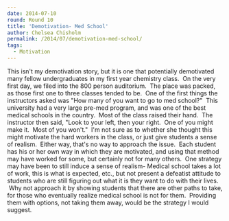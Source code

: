 ```yaml
---
date: 2014-07-10
round: Round 10
title: 'Demotivation- Med School'
author: Chelsea Chisholm
permalink: /2014/07/demotivation-med-school/
tags:
  - Motivation
---
```

This isn't my demotivation story, but it is one that potentially demotivated many fellow undergraduates in my first year chemistry class.  On the very first day, we filed into the 800 person auditorium.  The place was packed, as those first one to three classes tended to be.  One of the first things the instructors asked was "How many of you want to go to med school?"  This university had a very large pre-med program, and was one of the best medical schools in the country.  Most of the class raised their hand.  The instructor then said, "Look to your left, then your right.  One of you might make it.  Most of you won't."  I'm not sure as to whether she thought this might motivate the hard workers in the class, or just give students a sense of realism.  Either way, that's no way to approach the issue.  Each student has his or her own way in which they are motivated, and using that method may have worked for some, but certainly not for many others.  One strategy may have been to still induce a sense of realism- Medical school takes a lot of work, this is what is expected, etc., but not present a defeatist attitude to students who are still figuring out what it is they want to do with their lives.  Why not approach it by showing students that there are other paths to take, for those who eventually realize medical school is not for them.  Providing them with options, not taking them away, would be the strategy I would suggest.
